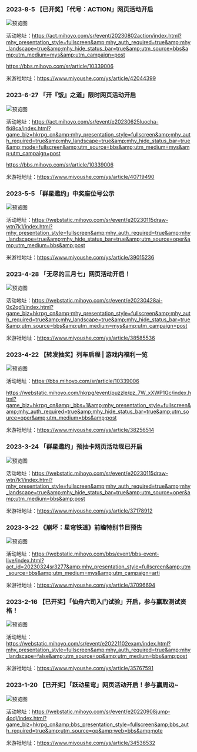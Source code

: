 ### 2023-8-5 【已开奖】「代号：ACTION」网页活动开启

![预览图](https://upload-bbs.miyoushe.com/upload/2023/08/04/288909600/fddd74e173bad320b01b42de36142da1_3499311279812071962.png)

活动地址：https://act.mihoyo.com/sr/event/20230802action/index.html?mhy_presentation_style=fullscreen&amp;mhy_auth_required=true&amp;mhy_landscape=true&amp;mhy_hide_status_bar=true&amp;utm_source=bbs&amp;utm_medium=mys&amp;utm_campaign=post

https://bbs.mihoyo.com/sr/article/10339006

米游社地址：https://www.miyoushe.com/ys/article/42044399


### 2023-6-27 「开『饭』之道」限时网页活动开启

![预览图](https://upload-bbs.miyoushe.com/upload/2023/06/27/288909600/9b55d5cf4878db6e722e16b546e83d1b_5771232044160319432.png)

活动地址：https://act.mihoyo.com/sr/event/e20230625luocha-fki8ca/index.html?game_biz=hkrpg_cn&amp;mhy_presentation_style=fullscreen&amp;mhy_auth_required=true&amp;mhy_landscape=true&amp;mhy_hide_status_bar=true&amp;mode=fullscreen&amp;utm_source=bbs&amp;utm_medium=mys&amp;utm_campaign=post

https://bbs.mihoyo.com/sr/article/10339006

米游社地址：https://www.miyoushe.com/ys/article/40719490


### 2023-5-5 「群星邀约」中奖座位号公示

![预览图](https://upload-bbs.miyoushe.com/upload/2023/05/05/288909600/b3097ca8de4f7a11a452d635b7768660_726584980704763085.jpg)

活动地址：https://webstatic.mihoyo.com/sr/event/e20230115draw-wtn7k1/index.html?mhy_presentation_style=fullscreen&amp;mhy_auth_required=true&amp;mhy_landscape=true&amp;mhy_hide_status_bar=true&amp;utm_source=oper&amp;utm_medium=bbs&amp;post

米游社地址：https://www.miyoushe.com/ys/article/39015236


### 2023-4-28 「无尽的三月七」网页活动开启！

![预览图](https://upload-bbs.miyoushe.com/upload/2023/04/27/288909600/910b93fd1abc3e44620e35242655498d_6760730097305160778.png)

活动地址：https://webstatic.mihoyo.com/sr/event/e20230428ai-0x2qd1/index.html?game_biz=hkrpg_cn&amp;mhy_presentation_style=fullscreen&amp;mhy_auth_required=true&amp;mhy_landscape=true&amp;mhy_hide_status_bar=true&amp;utm_source=bbs&amp;utm_medium=mys&amp;utm_campaign=post

米游社地址：https://www.miyoushe.com/ys/article/38585536


### 2023-4-22 【转发抽奖】列车启程 | 游戏内福利一览

![预览图](https://upload-bbs.miyoushe.com/upload/2023/04/21/288909600/2aaabb4ccc0a789653de19becafa3c0f_924859665024211877.jpg)

活动地址：https://bbs.mihoyo.com/sr/article/10339006

https://webstatic.mihoyo.com/hkrpg/event/puzzle/pz_7W_xXWP1Gc/index.html?game_biz=hkrpg_cn&amp;_bbs=1&amp;mhy_presentation_style=fullscreen&amp;mhy_auth_required=true&amp;mhy_hide_status_bar=true&amp;utm_source=oper&amp;utm_medium=bbs&amp;post

米游社地址：https://www.miyoushe.com/ys/article/38256514


### 2023-3-24 「群星邀约」预抽卡网页活动现已开启

![预览图](https://upload-bbs.miyoushe.com/upload/2023/03/23/288909600/702b604fb34ea7e5583361cff11fc245_7559132340031922913.jpeg)

活动地址：https://webstatic.mihoyo.com/sr/event/e20230115draw-wtn7k1/index.html?mhy_presentation_style=fullscreen&amp;mhy_auth_required=true&amp;mhy_landscape=true&amp;mhy_hide_status_bar=true&amp;utm_source=oper&amp;utm_medium=bbs&amp;post

米游社地址：https://www.miyoushe.com/ys/article/37178912


### 2023-3-22 《崩坏：星穹铁道》前瞻特别节目预告

![预览图](https://upload-bbs.miyoushe.com/upload/2023/03/21/288909600/3fefd5a16b18e5d2f3c7206ba711c2a7_6636496923439933576.png)

活动地址：https://webstatic.mihoyo.com/bbs/event/bbs-event-live/index.html?act_id=20230324sr3277&amp;mhy_presentation_style=fullscreen&amp;utm_source=bbs&amp;utm_medium=mys&amp;utm_campaign=arti

米游社地址：https://www.miyoushe.com/ys/article/37096694


### 2023-2-16 【已开奖】「仙舟六司入门试验」开启，参与赢取测试资格！

![预览图](https://upload-bbs.miyoushe.com/upload/2023/02/15/288909600/078835d87b016a1d3e822253729f7861_7848340320743751324.png)

活动地址：https://webstatic.mihoyo.com/sr/event/e20221102exam/index.html?mhy_presentation_style=fullscreen&amp;mhy_auth_required=true&amp;mhy_landscape=false&amp;utm_source=op&amp;utm_medium=bbs&amp;post

米游社地址：https://www.miyoushe.com/ys/article/35767591


### 2023-1-20 【已开奖】「跃动星穹」网页活动开启！参与赢周边~

![预览图](https://upload-bbs.miyoushe.com/upload/2023/01/19/288909600/14c45c9b5e1d0453936bdacde1c4f64c_5621007098060469174.png)

活动地址：https://webstatic.mihoyo.com/sr/event/e20220908jump-4odj/index.html?game_biz=hkrpg_cn&amp;bbs_presentation_style=fullscreen&amp;bbs_auth_required=true&amp;utm_source=op&amp;web=bbs&amp;note

米游社地址：https://www.miyoushe.com/ys/article/34536532

